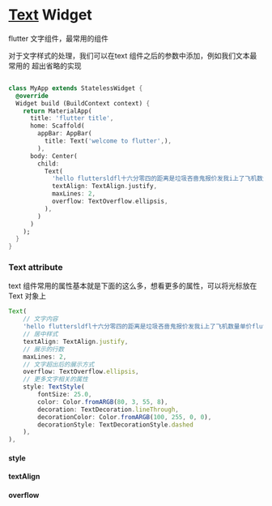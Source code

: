# [Text](https://api.flutter.dev/flutter/widgets/Text-class.html) Widget

flutter 文字组件，最常用的组件

对于文字样式的处理，我们可以在text 组件之后的参数中添加，例如我们文本最常用的 超出省略的实现

```dart

class MyApp extends StatelessWidget {
  @override 
  Widget build (BuildContext context) {
    return MaterialApp(
      title: 'flutter title',
      home: Scaffold(
        appBar: AppBar(
          title: Text('welcome to flutter',),
        ),
      body: Center(
        child: 
          Text(
            'hello fluttersldfl十六分零四的距离是垃圾吝啬鬼报价发我i上了飞机数量单价fluttersldfl十六分零四的距离是垃圾吝啬鬼报价发我i上了飞机数量单价fluttersldfl十六分零四的距离是垃圾吝啬鬼报价发我i上了飞机数量单价', 
            textAlign: TextAlign.justify,
            maxLines: 2,
            overflow: TextOverflow.ellipsis,
          ),
        )
      )
    );
  }
}

```

### Text attribute 

text 组件常用的属性基本就是下面的这么多，想看更多的属性，可以将光标放在 Text 对象上

```js
Text(
    // 文字内容
    'hello fluttersldfl十六分零四的距离是垃圾吝啬鬼报价发我i上了飞机数量单价fluttersldfl十六分零四的距离是垃圾吝啬鬼报价发我i上了飞机数量单价fluttersldfl十六分零四的距离是垃圾吝啬鬼报价发我i上了飞机数量单价', 
    // 居中样式
    textAlign: TextAlign.justify,
    // 展示的行数
    maxLines: 2,
    // 文字超出后的展示方式
    overflow: TextOverflow.ellipsis,
    // 更多文字相关的属性
    style: TextStyle(
        fontSize: 25.0,
        color: Color.fromARGB(80, 3, 55, 8),
        decoration: TextDecoration.lineThrough,
        decorationColor: Color.fromARGB(100, 255, 0, 0),
        decorationStyle: TextDecorationStyle.dashed
    ),
),
```

#### style
#### textAlign
#### overflow